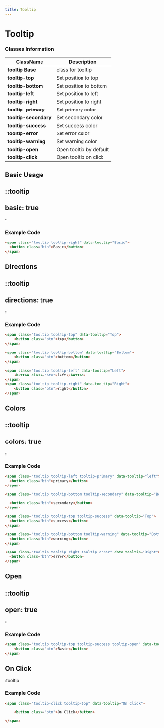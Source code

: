```yaml
---
title: Tooltip
---
```


# Tooltip

### Classes Information

| ClassName             | Description             |
| --------------------- | ----------------------- |
| **tooltip Base**      | class for tooltip       |
| **tooltip-top**       | Set position to top     |
| **tooltip-bottom**    | Set position to bottom  |
| **tooltip-left**      | Set position to left    |
| **tooltip-right**     | Set position to right   |
| **tooltip-primary**   | Set primary color       |
| **tooltip-secondary** | Set secondary color     |
| **tooltip-success**   | Set success color       |
| **tooltip-error**     | Set error color         |
| **tooltip-warning**   | Set warning color       |
| **tooltip-open**      | Open tooltip by default |
| **tooltip-click**     | Open tooltip on click   |

## Basic Usage

::tooltip
---
basic: true
---
::

### Example Code

```html [html]
<span class="tooltip tooltip-right" data-tooltip="Basic">
  <button class="btn">Basic</button>
</span>

```

## Directions

::tooltip
---
directions: true
---
::

### Example Code

```html [html]
<span class="tooltip tooltip-top" data-tooltip="Top">
	<button class="btn">top</button>
</span>

<span class="tooltip tooltip-bottom" data-tooltip="Bottom">
	<button class="btn">bottom</button>
</span>

<span class="tooltip tooltip-left" data-tooltip="Left">
	<button class="btn">left</button>
</span>
<span class="tooltip tooltip-right" data-tooltip="Right">
	<button class="btn">right</button>
</span>
```

## Colors

::tooltip
---
colors: true
---
::

### Example Code

```html [html]
<span class="tooltip tooltip-left tooltip-primary" data-tooltip="left">
  <button class="btn">primary</button>
</span>

<span class="tooltip tooltip-bottom tooltip-secondary" data-tooltip="Bottom">

  <button class="btn">secondary</button>
</span>

<span class="tooltip tooltip-top tooltip-success" data-tooltip="Top">
  <button class="btn">success</button>
</span>

<span class="tooltip tooltip-bottom tooltip-warning" data-tooltip="Bottom">
  <button class="btn">warning</button>
</span>

<span class="tooltip tooltip-right tooltip-error" data-tooltip="Right">
  <button class="btn">error</button>
</span>

```

## Open

::tooltip
---
open: true
---
::

### Example Code

```html [html]
<span class="tooltip tooltip-top tooltip-success tooltip-open" data-tooltip="Top">
	<button class="btn">Basic</button>
</span>
```

## On Click

:tooltip

### Example Code

```html [html]
<span class="tooltip-click tooltip-top" data-tooltip="On Click">

	<button class="btn">On Click</button>

</span>
```
